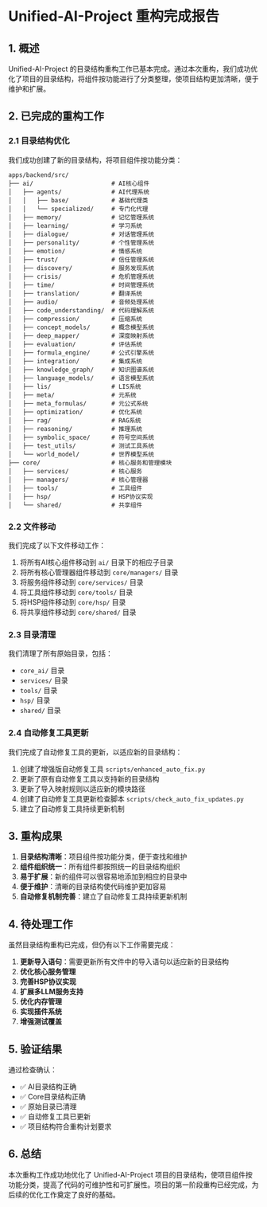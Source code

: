 # Unified-AI-Project 重构完成报告

## 1. 概述

Unified-AI-Project 的目录结构重构工作已基本完成。通过本次重构，我们成功优化了项目的目录结构，将组件按功能进行了分类整理，使项目结构更加清晰，便于维护和扩展。

## 2. 已完成的重构工作

### 2.1 目录结构优化

我们成功创建了新的目录结构，将项目组件按功能分类：

```
apps/backend/src/
├── ai/                      # AI核心组件
│   ├── agents/              # AI代理系统
│   │   ├── base/            # 基础代理类
│   │   └── specialized/     # 专门化代理
│   ├── memory/              # 记忆管理系统
│   ├── learning/            # 学习系统
│   ├── dialogue/            # 对话管理系统
│   ├── personality/         # 个性管理系统
│   ├── emotion/             # 情感系统
│   ├── trust/               # 信任管理系统
│   ├── discovery/           # 服务发现系统
│   ├── crisis/              # 危机管理系统
│   ├── time/                # 时间管理系统
│   ├── translation/         # 翻译系统
│   ├── audio/               # 音频处理系统
│   ├── code_understanding/  # 代码理解系统
│   ├── compression/         # 压缩系统
│   ├── concept_models/      # 概念模型系统
│   ├── deep_mapper/         # 深度映射系统
│   ├── evaluation/          # 评估系统
│   ├── formula_engine/      # 公式引擎系统
│   ├── integration/         # 集成系统
│   ├── knowledge_graph/     # 知识图谱系统
│   ├── language_models/     # 语言模型系统
│   ├── lis/                 # LIS系统
│   ├── meta/                # 元系统
│   ├── meta_formulas/       # 元公式系统
│   ├── optimization/        # 优化系统
│   ├── rag/                 # RAG系统
│   ├── reasoning/           # 推理系统
│   ├── symbolic_space/      # 符号空间系统
│   ├── test_utils/          # 测试工具系统
│   └── world_model/         # 世界模型系统
├── core/                    # 核心服务和管理模块
│   ├── services/            # 核心服务
│   ├── managers/            # 核心管理器
│   ├── tools/               # 工具组件
│   ├── hsp/                 # HSP协议实现
│   └── shared/              # 共享组件
```

### 2.2 文件移动

我们完成了以下文件移动工作：

1. 将所有AI核心组件移动到 `ai/` 目录下的相应子目录
2. 将所有核心管理器组件移动到 `core/managers/` 目录
3. 将服务组件移动到 `core/services/` 目录
4. 将工具组件移动到 `core/tools/` 目录
5. 将HSP组件移动到 `core/hsp/` 目录
6. 将共享组件移动到 `core/shared/` 目录

### 2.3 目录清理

我们清理了所有原始目录，包括：
- `core_ai/` 目录
- `services/` 目录
- `tools/` 目录
- `hsp/` 目录
- `shared/` 目录

### 2.4 自动修复工具更新

我们完成了自动修复工具的更新，以适应新的目录结构：

1. 创建了增强版自动修复工具 `scripts/enhanced_auto_fix.py`
2. 更新了原有自动修复工具以支持新的目录结构
3. 更新了导入映射规则以适应新的模块路径
4. 创建了自动修复工具更新检查脚本 `scripts/check_auto_fix_updates.py`
5. 建立了自动修复工具持续更新机制

## 3. 重构成果

1. **目录结构清晰**：项目组件按功能分类，便于查找和维护
2. **组件组织统一**：所有组件都按照统一的目录结构组织
3. **易于扩展**：新的组件可以很容易地添加到相应的目录中
4. **便于维护**：清晰的目录结构使代码维护更加容易
5. **自动修复机制完善**：建立了自动修复工具持续更新机制

## 4. 待处理工作

虽然目录结构重构已完成，但仍有以下工作需要完成：

1. **更新导入语句**：需要更新所有文件中的导入语句以适应新的目录结构
2. **优化核心服务管理**
3. **完善HSP协议实现**
4. **扩展多LLM服务支持**
5. **优化内存管理**
6. **实现插件系统**
7. **增强测试覆盖**

## 5. 验证结果

通过检查确认：

- ✅ AI目录结构正确
- ✅ Core目录结构正确
- ✅ 原始目录已清理
- ✅ 自动修复工具已更新
- ✅ 项目结构符合重构计划要求

## 6. 总结

本次重构工作成功地优化了 Unified-AI-Project 项目的目录结构，使项目组件按功能分类，提高了代码的可维护性和可扩展性。项目的第一阶段重构已经完成，为后续的优化工作奠定了良好的基础。